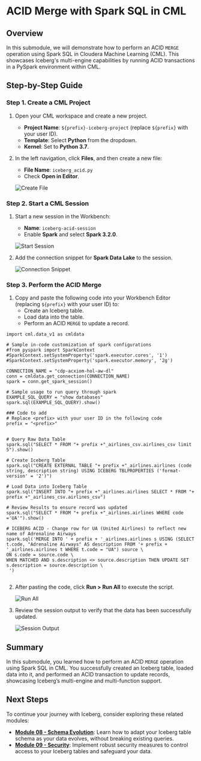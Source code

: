 # ACID Merge with Spark SQL in CML

## Overview

In this submodule, we will demonstrate how to perform an ACID `MERGE` operation using Spark SQL in Cloudera Machine Learning (CML). This showcases Iceberg's multi-engine capabilities by running ACID transactions in a PySpark environment within CML.

## Step-by-Step Guide

### Step 1. Create a CML Project

1. Open your CML workspace and create a new project.
   - **Project Name**: `${prefix}-iceberg-project` (replace `${prefix}` with your user ID).
   - **Template**: Select **Python** from the dropdown.
   - **Kernel**: Set to **Python 3.7**.

2. In the left navigation, click **Files**, and then create a new file:
   - **File Name**: `iceberg_acid.py`
   - Check **Open in Editor**.

	![Create File](../../images/66.png)

### Step 2. Start a CML Session

1. Start a new session in the Workbench:
   - **Name**: `iceberg-acid-session`
   - Enable **Spark** and select **Spark 3.2.0**.

	![Start Session](../../images/67.png)

2. Add the connection snippet for **Spark Data Lake** to the session.

	![Connection Snippet](../../images/69.png)

### Step 3. Perform the ACID Merge

1. Copy and paste the following code into your Workbench Editor (replacing `${prefix}` with your user ID) to:
   - Create an Iceberg table.
   - Load data into the table.
   - Perform an ACID `MERGE` to update a record.
  
```
import cml.data_v1 as cmldata

# Sample in-code customization of spark configurations
#from pyspark import SparkContext
#SparkContext.setSystemProperty('spark.executor.cores', '1')
#SparkContext.setSystemProperty('spark.executor.memory', '2g')

CONNECTION_NAME = "cdp-acxiom-hol-aw-dl"
conn = cmldata.get_connection(CONNECTION_NAME)
spark = conn.get_spark_session()

# Sample usage to run query through spark
EXAMPLE_SQL_QUERY = "show databases"
spark.sql(EXAMPLE_SQL_QUERY).show()

### Code to add
# Replace <prefix> with your user ID in the following code
prefix = "<prefix>"


# Query Raw Data Table
spark.sql("SELECT * FROM "+ prefix +"_airlines_csv.airlines_csv limit 5").show()

# Create Iceberg Table
spark.sql("CREATE EXTERNAL TABLE "+ prefix +"_airlines.airlines (code string, description string) USING ICEBERG TBLPROPERTIES ('format-version' = '2')")

# Load Data into Iceberg Table
spark.sql("INSERT INTO "+ prefix +"_airlines.airlines SELECT * FROM "+ prefix +"_airlines_csv.airlines_csv")

# Review Results to ensure record was updated
spark.sql("SELECT * FROM "+ prefix +"_airlines.airlines WHERE code ='UA'").show()

# ICEBERG ACID - Change row for UA (United Airlines) to reflect new name of Adrenaline Airways
spark.sql('MERGE INTO ' + prefix + '_airlines.airlines s USING (SELECT t.code, "Adrenaline Airways" AS description FROM '+ prefix + '_airlines.airlines t WHERE t.code = "UA") source \
ON s.code = source.code \
WHEN MATCHED AND s.description <> source.description THEN UPDATE SET s.description = source.description \
 ')


```

2. After pasting the code, click **Run > Run All** to execute the script.

	![Run All](../../images/71.png)

3. Review the session output to verify that the data has been successfully updated.

	![Session Output](../../images/72.png)

## Summary

In this submodule, you learned how to perform an ACID `MERGE` operation using Spark SQL in CML. You successfully created an Iceberg table, loaded data into it, and performed an ACID transaction to update records, showcasing Iceberg’s multi-engine and multi-function support.

## Next Steps

To continue your journey with Iceberg, consider exploring these related modules:

- **[Module 08 - Schema Evolution](module_08.md)**: Learn how to adapt your Iceberg table schema as your data evolves, without breaking existing queries.
- **[Module 09 - Security](module_09.md)**: Implement robust security measures to control access to your Iceberg tables and safeguard your data.
